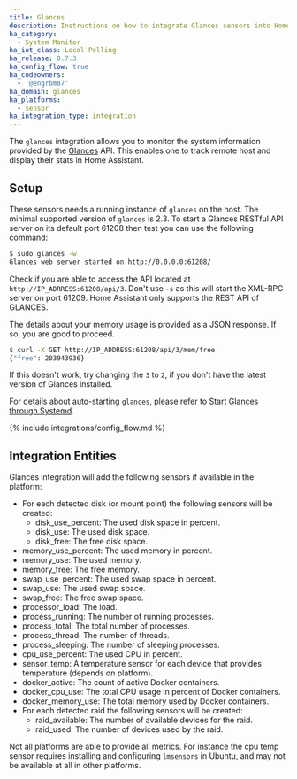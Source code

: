 ```yaml
---
title: Glances
description: Instructions on how to integrate Glances sensors into Home Assistant.
ha_category:
  - System Monitor
ha_iot_class: Local Polling
ha_release: 0.7.3
ha_config_flow: true
ha_codeowners:
  - '@engrbm87'
ha_domain: glances
ha_platforms:
  - sensor
ha_integration_type: integration
---
```


The `glances` integration allows you to monitor the system information provided by the [Glances](https://github.com/nicolargo/glances) API. This enables one to track remote host and display their stats in Home Assistant.

## Setup

These sensors needs a running instance of `glances` on the host. The minimal supported version of `glances` is 2.3.
To start a Glances RESTful API server on its default port 61208 then test you can use the following command:

```bash
$ sudo glances -w
Glances web server started on http://0.0.0.0:61208/
```

Check if you are able to access the API located at `http://IP_ADRRESS:61208/api/3`. Don't use `-s` as this will start the XML-RPC server on port 61209. Home Assistant only supports the REST API of GLANCES.

The details about your memory usage is provided as a JSON response. If so, you are good to proceed.

```bash
$ curl -X GET http://IP_ADDRESS:61208/api/3/mem/free
{"free": 203943936}
```

If this doesn't work, try changing the `3` to `2`, if you don't have the latest version of Glances installed.

For details about auto-starting `glances`, please refer to [Start Glances through Systemd](https://github.com/nicolargo/glances/wiki/Start-Glances-through-Systemd).  

{% include integrations/config_flow.md %}

## Integration Entities

Glances integration will add the following sensors if available in the platform:

- For each detected disk (or mount point) the following sensors will be created:
  - disk_use_percent: The used disk space in percent.
  - disk_use: The used disk space.
  - disk_free: The free disk space.
- memory_use_percent: The used memory in percent.
- memory_use: The used memory.
- memory_free: The free memory.
- swap_use_percent: The used swap space in percent.
- swap_use: The used swap space.
- swap_free: The free swap space.
- processor_load: The load.
- process_running: The number of running processes.
- process_total: The total number of processes.
- process_thread: The number of threads.
- process_sleeping: The number of sleeping processes.
- cpu_use_percent: The used CPU in percent.
- sensor_temp: A temperature sensor for each device that provides temperature (depends on platform).
- docker_active: The count of active Docker containers.
- docker_cpu_use: The total CPU usage in percent of Docker containers.
- docker_memory_use: The total memory used by Docker containers.
- For each detected raid the following sensors will be created:
  - raid_available: The number of available devices for the raid.
  - raid_used: The number of devices used by the raid.

Not all platforms are able to provide all metrics. For instance the cpu temp sensor requires installing and configuring `lmsensors` in Ubuntu, and may not be available at all in other platforms.
